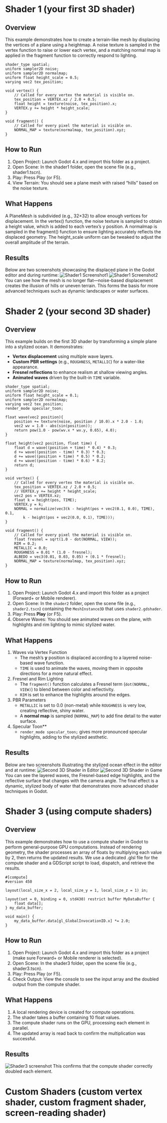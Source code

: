 # Shader 1 (your first 3D shader)
## Overview
This example demonstrates how to create a terrain-like mesh by displacing the vertices of a plane using a heightmap. A noise texture is sampled in the vertex function to raise or lower each vertex, and a matching normal map is applied in the fragment function to correctly respond to lighting.
```
shader_type spatial;
uniform sampler2D noise;
uniform sampler2D normalmap;
uniform float height_scale = 0.5;
varying vec2 tex_position;

void vertex() {
	// Called for every vertex the material is visible on.
	tex_position = VERTEX.xz / 2.0 + 0.5;
	float height = texture(noise, tex_position).x;
	VERTEX.y += height * height_scale;
}

void fragment() {
	// Called for every pixel the material is visible on.
	NORMAL_MAP = texture(normalmap, tex_position).xyz;
}
```
## How to Run
1. Open Project: Launch Godot 4.x and import this folder as a project.
2. Open Scene: In the shader1 folder, open the scene file (e.g., shader1.tscn).
3. Play: Press Play (or F5).
4. View Terrain: You should see a plane mesh with raised “hills” based on the noise texture.
## What Happens
A PlaneMesh is subdivided (e.g., 32×32) to allow enough vertices for displacement.
In the vertex() function, the noise texture is sampled to obtain a height value, which is added to each vertex’s y position.
A normalmap is sampled in the fragment() function to ensure lighting accurately reflects the displaced geometry.
The height_scale uniform can be tweaked to adjust the overall amplitude of the terrain.
## Results
Below are two screenshots showcasing the displaced plane in the Godot editor and during runtime:
![Shader1 Screenshot1](readme_images/Shader1_1.png)
![Shader1 Screenshot2](readme_images/Shader1_2.png)
You can see how the mesh is no longer flat—noise-based displacement creates the illusion of hills or uneven terrain. This forms the basis for more advanced techniques such as dynamic landscapes or water surfaces.
# Shader 2 (your second 3D shader)
## Overview
This example builds on the first 3D shader by transforming a simple plane into a stylized ocean. It demonstrates:
- **Vertex displacement** using multiple wave layers.
- **Custom PBR settings** (e.g., `ROUGHNESS`, `METALLIC`) for a water-like appearance.
- **Fresnel reflections** to enhance realism at shallow viewing angles.
- **Animated waves** driven by the built-in `TIME` variable.
```
shader_type spatial;
uniform sampler2D noise;
uniform float height_scale = 0.1;
uniform sampler2D normalmap;
varying vec2 tex_position;
render_mode specular_toon;

float wave(vec2 position){
	position += texture(noise, position / 10.0).x * 2.0 - 1.0;
	vec2 wv = 1.0 - abs(sin(position));
	return pow(1.0 - pow(wv.x * wv.y, 0.65), 4.0);
}

float height(vec2 position, float time) {
	float d = wave((position + time) * 0.4) * 0.3;
	d += wave((position - time) * 0.3) * 0.3;
	d += wave((position + time) * 0.5) * 0.2;
	d += wave((position - time) * 0.6) * 0.2;
	return d;
}

void vertex() {
	// Called for every vertex the material is visible on.
	tex_position = VERTEX.xz / 2.0 + 0.5;
	// VERTEX.y += height * height_scale;
	vec2 pos = VERTEX.xz;
	float k = height(pos, TIME);
	VERTEX.y = k;
	NORMAL = normalize(vec3(k - height(pos + vec2(0.1, 0.0), TIME), 0.1,
		k - height(pos + vec2(0.0, 0.1), TIME)));
}

void fragment() {
	// Called for every pixel the material is visible on.
	float fresnel = sqrt(1.0 - dot(NORMAL, VIEW));
	RIM = 0.2;
	METALLIC = 0.0;
	ROUGHNESS = 0.01 * (1.0 - fresnel);
	ALBEDO = vec3(0.01, 0.03, 0.05) + (0.1 * fresnel);
	NORMAL_MAP = texture(normalmap, tex_position).xyz;
}
```
## How to Run
1. Open Project: Launch Godot 4.x and import this folder as a project (Forward+ or Mobile renderer).  
2. Open Scene: In the `shader2` folder, open the scene file (e.g., `shader2.tscn`) containing the `MeshInstance3D` that uses `shader2.gdshader`.  
3. Play: Press **Play** (or F5).  
4. Observe Waves: You should see animated waves on the plane, with highlights and rim lighting to mimic stylized water.
## What Happens
1. Waves via Vertex Function
   - The mesh’s **y** position is displaced according to a layered noise-based wave function.  
   - `TIME` is used to animate the waves, moving them in opposite directions for a more natural effect.  
2. Fresnel and Rim Lighting
   - The `fragment()` function calculates a Fresnel term (`dot(NORMAL, VIEW)`) to blend between color and reflectivity.  
   - `RIM` is set to enhance the highlights around the edges.  
3. PBR Parameters
   - `METALLIC` is set to 0.0 (non-metal) while `ROUGHNESS` is very low, creating reflective, shiny water.  
   - A **normal map** is sampled (`NORMAL_MAP`) to add fine detail to the water surface.  
4. Specular Toon**  
   - `render_mode specular_toon;` gives more pronounced specular highlights, adding to the stylized aesthetic.
## Results
Below are two screenshots illustrating the stylized ocean effect in the editor and at runtime:
![Second 3D Shader in Editor](readme_images/Shader2_1.png)
![Second 3D Shader in Game](readme_images/Shader2_2.png)
You can see the layered waves, the Fresnel-based edge highlights, and the reflective surface that changes with the camera angle. The final effect is a dynamic, stylized body of water that demonstrates more advanced shader techniques in Godot.
# Shader 3 (using compute shaders)
## Overview
This example demonstrates how to use a compute shader in Godot to perform general-purpose GPU computations. Instead of rendering geometry, the shader processes an array of floats by multiplying each value by 2, then returns the updated results. We use a dedicated .glsl file for the compute shader and a GDScript script to load, dispatch, and retrieve the results.
```
#[compute]
#version 450

layout(local_size_x = 2, local_size_y = 1, local_size_z = 1) in;

layout(set = 0, binding = 0, std430) restrict buffer MyDataBuffer {
    float data[];
} my_data_buffer;

void main() {
    my_data_buffer.data[gl_GlobalInvocationID.x] *= 2.0;
}
```
## How to Run
1. Open Project: Launch Godot 4.x and import this folder as a project (make sure Forward+ or Mobile renderer is selected).
2. Open Scene: In the shader3 folder, open the scene file (e.g., shader3.tscn).
3. Play: Press Play (or F5).
4. Check Output: View the console to see the input array and the doubled output from the compute shader.
## What Happens
1. A local rendering device is created for compute operations.
2. The shader takes a buffer containing 10 float values.
3. The compute shader runs on the GPU, processing each element in parallel.
4. The updated array is read back to confirm the multiplication was successful.
## Results
![Shader3 screenshot](readme_images/Shader3_1.png)
This confirms that the compute shader correctly doubled each element.
# Custom Shaders (custom vertex shader, custom fragment shader, screen-reading shader)

